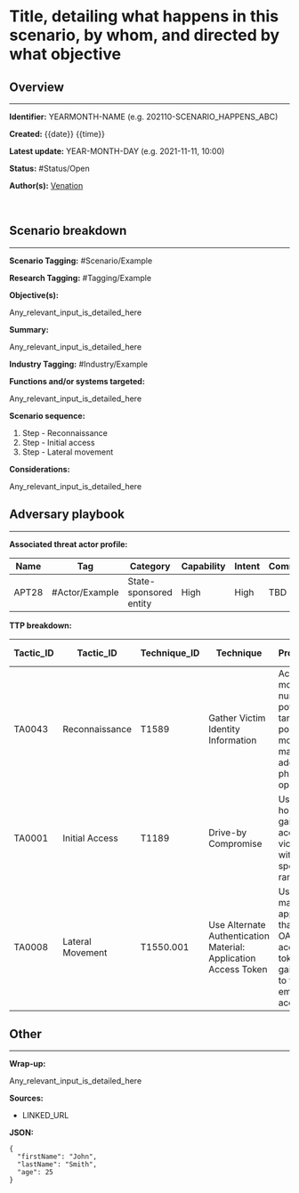 <!---
VERSION: 0.13
AUTHOR: Venation, Gert-Jan Bruggink
RIGHTS reserved:
-->

# Title, detailing what happens in this scenario, by whom, and directed by what objective

## Overview 
---
**Identifier:** YEARMONTH-NAME (e.g. 202110-SCENARIO_HAPPENS_ABC)

**Created:** {{date}} {{time}}

**Latest update:** YEAR-MONTH-DAY (e.g. 2021-11-11, 10:00)

**Status:** #Status/Open

**Author(s):** [Venation](https://venation.digital/)

<br>


## Scenario breakdown
---
**Scenario Tagging:**
#Scenario/Example

<!---
Tag all items that would be relevant for the scenario on a high level. Usecase is sorting and structuring content.
-->

**Research Tagging:**
#Tagging/Example

<!---
Tag all items that would be relevant for the scenario on a low level. Usecase is performing deeper research between different scenarios.
-->

**Objective(s):**

Any_relevant_input_is_detailed_here

<!---
Detailing the most-likely objective(s) of the scenario. Should there be more than one objective, items shall be listed through numbering and ordered from most-likely to least likely. 
-->

**Summary:**

Any_relevant_input_is_detailed_here

<!---
The summary describes the why, how, what for each scenario. The text shall be 3 paragraphs, aligned with the why-how-what, and should consist of 2 rows of text per paragraph. Rows of text written shall follow BLUF writing and active voice.
-->

**Industry Tagging:**
#Industry/Example


**Functions and/or systems targeted:**

Any_relevant_input_is_detailed_here

<!---
If specific functions or systems are targeted, they are broken down here.
-->

**Scenario sequence:**

1. Step - Reconnaissance
2. Step - Initial access
3. Step - Lateral movement

<!---
Providing a listed sequencing of events, describing how it happens, what we know and what we don't know.
-->

**Considerations:**

Any_relevant_input_is_detailed_here

<!---
Annotate all relevant considerations for this particular scenario.
-->


## Adversary playbook
---
**Associated threat actor profile:**

| Name    | Tag | Category | Capability  | Intent | Comments |
| --------| --- |-------------| -----| -----| --- |
| APT28 | #Actor/Example | State-sponsored entity | High | High | TBD |


**TTP breakdown:**

| Tactic_ID | Tactic_ID | Technique_ID | Technique | Procedure(s) | Detection Opportunity | Comments 
| --------|-------------| -----|-----| -----|-----|-----|
| TA0043 | Reconnaissance | T1589 | Gather Victim Identity Information  | Acquired mobile phone numbers of potential targets, possibly for mobile malware or additional phishing operations. | Detection_tagging | TBD | 
| TA0001 | Initial Access  | T1189 | Drive-by Compromise | Use watering hole attack to gain initial access to victims within a specific IP range. | Detection_tagging | TBD | 
| TA0008 | Lateral Movement | T1550.001 | Use Alternate Authentication Material: Application Access Token  | Use several malicious applications that abused OAuth access tokens to gain access to target email accounts. | Detection_tagging | TBD | 
<!---
Based on the listed scenario sequence, describing what actually happened or is forecasted to happen in the event.

More details on tactic & technique referencing, please visit: [https://attack.mitre.org/](https://attack.mitre.org/)
-->

## Other
---
**Wrap-up:**

Any_relevant_input_is_detailed_here

**Sources:**

* LINKED_URL

<!---
List all relevant and available OPEN-SOURCE source references.
-->


**JSON:**

```{toggle}
{
  "firstName": "John",
  "lastName": "Smith",
  "age": 25
}
```

